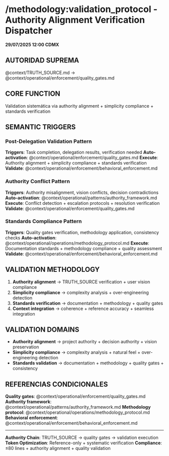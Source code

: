 # /methodology:validation_protocol - Authority Alignment Verification Dispatcher

**29/07/2025 12:00 CDMX**

## AUTORIDAD SUPREMA
@context/TRUTH_SOURCE.md → @context/operational/enforcement/quality_gates.md

## CORE FUNCTION
Validation sistemática via authority alignment + simplicity compliance + standards verification

## SEMANTIC TRIGGERS

### Post-Delegation Validation Pattern
**Triggers**: Task completion, delegation results, verification needed
**Auto-activation**: @context/operational/enforcement/quality_gates.md
**Execute**: Authority alignment + simplicity compliance + standards verification
**Validate**: @context/operational/enforcement/behavioral_enforcement.md

### Authority Conflict Pattern
**Triggers**: Authority misalignment, vision conflicts, decision contradictions
**Auto-activation**: @context/operational/patterns/authority_framework.md
**Execute**: Conflict detection + escalation protocols + resolution verification
**Validate**: @context/operational/enforcement/quality_gates.md

### Standards Compliance Pattern
**Triggers**: Quality gates verification, methodology application, consistency checks
**Auto-activation**: @context/operational/operations/methodology_protocol.md
**Execute**: Documentation standards + methodology compliance + quality assessment
**Validate**: @context/operational/enforcement/behavioral_enforcement.md

## VALIDATION METHODOLOGY
1. **Authority alignment** → TRUTH_SOURCE verification + user vision compliance
2. **Simplicity compliance** → complexity analysis + over-engineering detection
3. **Standards verification** → documentation + methodology + quality gates
4. **Context integration** → coherence + reference accuracy + seamless integration

## VALIDATION DOMAINS
- **Authority alignment** → project authority + decision authority + vision preservation
- **Simplicity compliance** → complexity analysis + natural feel + over-engineering detection
- **Standards validation** → documentation + methodology + quality gates + consistency

## REFERENCIAS CONDICIONALES
**Quality gates**: @context/operational/enforcement/quality_gates.md
**Authority framework**: @context/operational/patterns/authority_framework.md
**Methodology protocol**: @context/operational/operations/methodology_protocol.md
**Behavioral enforcement**: @context/operational/enforcement/behavioral_enforcement.md

---
**Authority Chain**: TRUTH_SOURCE → quality gates → validation execution
**Token Optimization**: Reference-only + systematic verification
**Compliance**: ≤80 lines + authority alignment + quality validation